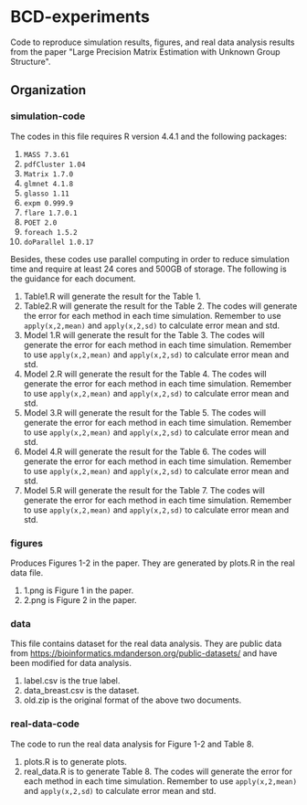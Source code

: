 # BCD-experiments 

Code to reproduce simulation results, figures, and real data analysis results from the paper "Large Precision Matrix Estimation with Unknown Group Structure".

## Organization

### simulation-code  

The codes in this file requires R version 4.4.1 and the following packages:

1. ```MASS 7.3.61```
2. ```pdfCluster 1.04```
3. ```Matrix 1.7.0```
4. ```glmnet 4.1.8```
5. ```glasso 1.11```
6. ```expm 0.999.9```
7. ```flare 1.7.0.1```
8. ```POET 2.0```
9. ```foreach 1.5.2```
10. ```doParallel 1.0.17```

Besides, these codes use parallel computing in order to reduce simulation time and require at least 24 cores and 500GB of storage. The following is the guidance for each document.

1. Table1.R will generate the result for the Table 1.
2. Table2.R will generate the result for the Table 2. The codes will generate the error for each method in each time simulation. Remember to use ```apply(x,2,mean)``` and ```apply(x,2,sd)``` to calculate error mean and std.
3. Model 1.R will generate the result for the Table 3. The codes will generate the error for each method in each time simulation. Remember to use ```apply(x,2,mean)``` and ```apply(x,2,sd)``` to calculate error mean and std.
4. Model 2.R will generate the result for the Table 4. The codes will generate the error for each method in each time simulation. Remember to use ```apply(x,2,mean)``` and ```apply(x,2,sd)``` to calculate error mean and std.
5. Model 3.R will generate the result for the Table 5. The codes will generate the error for each method in each time simulation. Remember to use ```apply(x,2,mean)``` and ```apply(x,2,sd)``` to calculate error mean and std.
6. Model 4.R will generate the result for the Table 6. The codes will generate the error for each method in each time simulation. Remember to use ```apply(x,2,mean)``` and ```apply(x,2,sd)``` to calculate error mean and std.
7. Model 5.R will generate the result for the Table 7. The codes will generate the error for each method in each time simulation. Remember to use ```apply(x,2,mean)``` and ```apply(x,2,sd)``` to calculate error mean and std.

### figures  

Produces Figures 1-2 in the paper. They are generated by plots.R in the real data file.

1. 1.png is Figure 1 in the paper.
2. 2.png is Figure 2 in the paper.

### data

This file contains dataset for the real data analysis. They are public data from https://bioinformatics.mdanderson.org/public-datasets/ and have been modified for data analysis.

1. label.csv is the true label.
2. data_breast.csv is the dataset.
3. old.zip is the original format of the above two documents.

### real-data-code  

The code to run the real data analysis for Figure 1-2 and Table 8. 
1. plots.R is to generate plots.
2. real_data.R is to generate Table 8. The codes will generate the error for each method in each time simulation. Remember to use ```apply(x,2,mean)``` and ```apply(x,2,sd)``` to calculate error mean and std.
